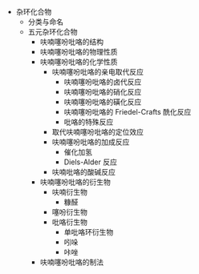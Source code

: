 - 杂环化合物
  - 分类与命名
  - 五元杂环化合物
    - 呋喃噻吩吡咯的结构
    - 呋喃噻吩吡咯的物理性质
    - 呋喃噻吩吡咯的化学性质
      - 呋喃噻吩吡咯的亲电取代反应
        - 呋喃噻吩吡咯的卤代反应
        - 呋喃噻吩吡咯的硝化反应
        - 呋喃噻吩吡咯的磺化反应
        - 呋喃噻吩吡咯的 Friedel-Crafts 酰化反应
        - 吡咯的特殊反应
      - 取代呋喃噻吩吡咯的定位效应
      - 呋喃噻吩吡咯的加成反应
        - 催化加氢
        - Diels-Alder 反应
      - 呋喃吡咯的酸碱反应
    - 呋喃噻吩吡咯的衍生物
      - 呋喃衍生物
        - 糠醛
      - 噻吩衍生物
      - 吡咯衍生物
        - 单吡咯环衍生物
        - 吲哚
        - 咔唑
    - 呋喃噻吩吡咯的制法